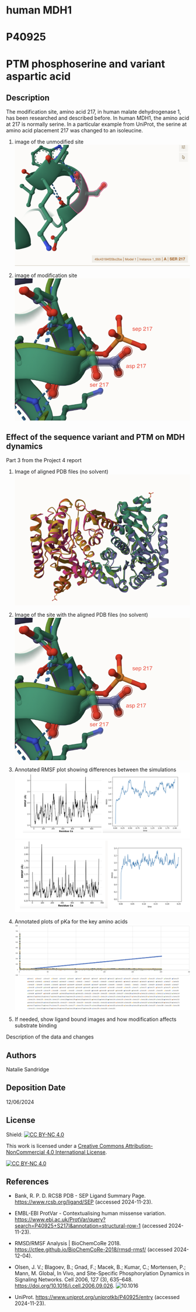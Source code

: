 # human MDH1
# P40925
# PTM phosphoserine and variant aspartic acid


## Description

The modification site, amino acid 217, in human malate dehydrogenase 1, has been researched and described before. In human MDH1, the amino acid at 217 is normally serine. In a particular example from UniProt, the serine at amino acid placement 217 was changed to an isoleucine.

1. image of the unmodified site
![image of amino acid serine at site 217 in the unmodified MDH1 protein](images/unmodified_site217.png)

2. image of modification site
![image of the site that is modified. Has both the PTM and variant labelled.](images/site_labelled.png)


## Effect of the sequence variant and PTM on MDH dynamics

Part 3 from the Project 4 report

1. Image of aligned PDB files (no solvent)
![image of aligned PDB files in mol*.](images/align.png)

2. Image of the site with the aligned PDB files (no solvent)
![image of the site that is modified. Has both the PTM and variant labelled.](images/site_labelled.png)

3. Annotated RMSF plot showing differences between the simulations
![image of the RMSF plot for MDH1](images/MDH1_RMSF_RMSD.png)
![image of the RMSF plot for mimic](images/mimic_RMSF_RMSD.png)

4. Annotated plots of pKa for the key amino acids
![image of plot of all pKa values in the mimic](images/pKa.png)

5. If needed, show ligand bound images and how modification affects substrate binding

Description of the data and changes


## Authors


Natalie Sandridge

## Deposition Date 
12/06/2024

## License

Shield: [![CC BY-NC 4.0][cc-by-nc-shield]][cc-by-nc]

This work is licensed under a
[Creative Commons Attribution-NonCommercial 4.0 International License][cc-by-nc].

[![CC BY-NC 4.0][cc-by-nc-image]][cc-by-nc]

[cc-by-nc]: https://creativecommons.org/licenses/by-nc/4.0/
[cc-by-nc-image]: https://licensebuttons.net/l/by-nc/4.0/88x31.png
[cc-by-nc-shield]: https://img.shields.io/badge/License-CC%20BY--NC%204.0-lightgrey.svg


## References
* Bank, R. P. D. RCSB PDB - SEP Ligand Summary Page. https://www.rcsb.org/ligand/SEP (accessed 2024-11-23). 
* EMBL-EBI ProtVar - Contextualising human missense variation. https://www.ebi.ac.uk/ProtVar/query?search=P40925+S217I&annotation=structural-row-1 (accessed 2024-11-23). 
* RMSD/RMSF Analysis | BioChemCoRe 2018. https://ctlee.github.io/BioChemCoRe-2018/rmsd-rmsf/  (accessed 2024-12-04).

* Olsen, J. V.; Blagoev, B.; Gnad, F.; Macek, B.; Kumar, C.; Mortensen, P.; Mann, M. Global, In Vivo, and Site-Specific Phosphorylation Dynamics in Signaling Networks. Cell 2006, 127 (3), 635–648. https://doi.org/10.1016/j.cell.2006.09.026. ![10.1016](https://doi.org/10.1016/j.cell.2006.09.026.)

* UniProt. https://www.uniprot.org/uniprotkb/P40925/entry (accessed 2024-11-23). 
